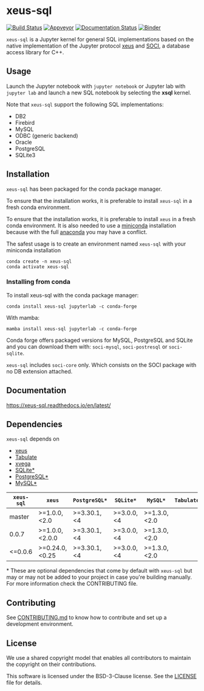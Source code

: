 # xeus-sql
[![Build Status](https://dev.azure.com/jupyter-xeus/jupyter-xeus/_apis/build/status/jupyter-xeus.xeus-sql?branchName=master)](https://dev.azure.com/jupyter-xeus/jupyter-xeus/_build/latest?definitionId=9&branchName=master)
[![Appveyor](https://ci.appveyor.com/api/projects/status/3u3fu514g7xbx8oy?svg=true)](https://ci.appveyor.com/project/jupyter-xeus/xeus-sql)
[![Documentation Status](https://readthedocs.org/projects/xeus-sql/badge/?version=latest)](https://xeus-sql.readthedocs.io/en/latest/?badge=latest)
[![Binder](https://mybinder.org/badge_logo.svg)](https://mybinder.org/v2/gh/jupyter-xeus/xeus-sql/stable?filepath=examples/SQLite.ipynb)

`xeus-sql` is a Jupyter kernel for general SQL implementations based on the native implementation of the Jupyter protocol [xeus](https://github.com/jupyter-xeus/xeus) and [SOCI](https://github.com/SOCI/soci), a database access library for C++.

## Usage

Launch the Jupyter notebook with `jupyter notebook` or Jupyter lab with `jupyter lab` and launch a new SQL notebook by selecting the **xsql** kernel.

Note that `xeus-sql` support the following SQL implementations:

* DB2
* Firebird
* MySQL
* ODBC (generic backend)
* Oracle
* PostgreSQL
* SQLite3

## Installation

`xeus-sql` has been packaged for the conda package manager.

To ensure that the installation works, it is preferable to install `xeus-sql` in a fresh conda environment.

To ensure that the installation works, it is preferable to install `xeus` in a fresh conda environment. It is also needed to use
a [miniconda](https://conda.io/miniconda.html) installation because with the full [anaconda](https://www.anaconda.com/)
you may have a conflict.

The safest usage is to create an environment named `xeus-sql` with your miniconda installation

```
conda create -n xeus-sql
conda activate xeus-sql
```

### Installing from conda

To install xeus-sql with the conda package manager:

```
conda install xeus-sql jupyterlab -c conda-forge
```

With mamba:

```
mamba install xeus-sql jupyterlab -c conda-forge
```

Conda forge offers packaged versions for MySQL, PostgreSQL and SQLite and you can download them with: `soci-mysql`, `soci-postresql` or `soci-sqlite`.

`xeus-sql` includes `soci-core` only. Which consists on the SOCI package with no DB extension attached.

## Documentation

https://xeus-sql.readthedocs.io/en/latest/

## Dependencies

``xeus-sql`` depends on

- [xeus](https://github.com/jupyter-xeus/xeus)
- [Tabulate](https://github.com/p-ranav/tabulate)
- [xvega](https://github.com/Quantstack/xvega)
- [SQLite\*](https://github.com/sqlite/sqlite)
- [PostgreSQL\*](https://github.com/postgres)
- [MySQL\*](https://github.com/mysql/mysql-server)

| `xeus-sql`  |      `xeus`     | `PostgreSQL*`   |    `SQLite*`    |   `MySQL*`      |    `Tabulate`   | `nlohmann_json` |   `xvega`   | `soci-core` | `xproperty` | `xvega-bindings` |
|--------------|-----------------|-----------------|-----------------|-----------------|-----------------|----------------|-------------|------------|-----------|--------------|
|    master    | >=1.0.0, <2.0   | >=3.30.1, <4    | >=3.0.0, <4     | >=1.3.0,<2.0    |                 |>=3.0.0         |   >= 0.0.10 | 4.0.1      | >=0.11.0    | >=0.0.3          |
|    0.0.7     | >=1.0.0, <2.0.0 | >=3.30.1, <4    | >=3.0.0, <4     | >=1.3.0,<2.0    |                 |>=3.0.0         |   >= 0.0.10 | 4.0.1      | 0.10.4      | >=0.0.3          |
|    <=0.0.6   | >=0.24.0, <0.25 | >=3.30.1, <4    | >=3.0.0, <4     | >=1.3.0,<2.0    |                 |>=3.0.0         |   >= 0.0.5  | 4.0.1      | 0.10.4      | >=0.0.3          |

\* These are optional dependencies that come by default with `xeus-sql` but may or may not be added to your project in case you're building manually. For more information check the CONTRIBUTING file.

## Contributing

See [CONTRIBUTING.md](./CONTRIBUTING.md) to know how to contribute and set up a development environment.

## License

We use a shared copyright model that enables all contributors to maintain the
copyright on their contributions.

This software is licensed under the BSD-3-Clause license. See the [LICENSE](LICENSE) file for details.
